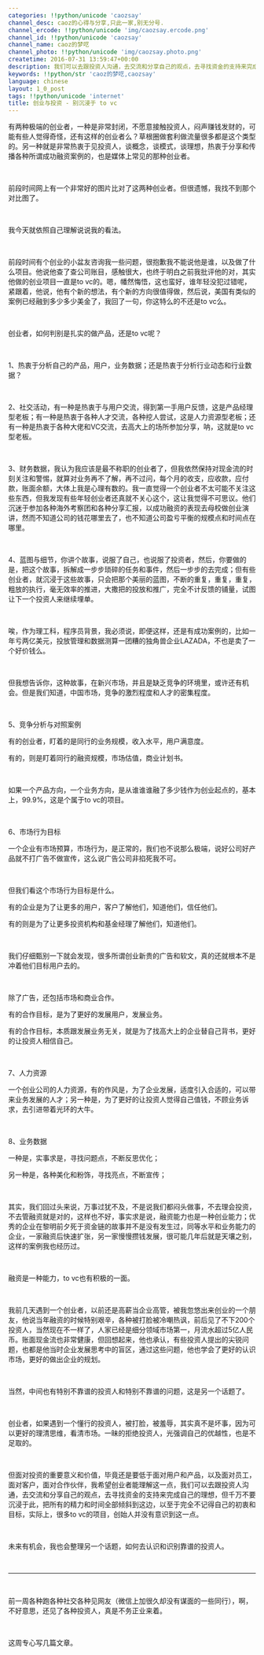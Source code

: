```yaml
---
categories: !!python/unicode 'caozsay'
channel_desc: caoz的心得与分享,只此一家,别无分号.
channel_ercode: !!python/unicode 'img/caozsay.ercode.png'
channel_id: !!python/unicode 'caozsay'
channel_name: caoz的梦呓
channel_photo: !!python/unicode 'img/caozsay.photo.png'
createtime: 2016-07-31 13:59:47+00:00
description: 我们可以去跟投资人沟通，去交流和分享自己的观点，去寻找资金的支持来完成自己的理想，但千万不要沉浸于此，把所有的精力和时间全部倾斜到这边，以至于完全不记得自己的初衷和目标。
keywords: !!python/str 'caoz的梦呓,caozsay'
language: chinese
layout: 1_0_post
tags: !!python/unicode 'internet'
title: 创业与投资 - 别沉浸于 to vc
---
```

<div class="rich_media_content" id="js_content">
<p>
         有两种极端的创业者，一种是非常封闭，不愿意接触投资人，闷声赚钱发财的，可能有些人觉得奇怪，还有这样的创业者么？草根圈做套利做流量很多都是这个类型的。另一种就是非常热衷于见投资人，谈概念，谈模式，谈理想，热衷于分享和传播各种所谓成功融资案例的，也是媒体上常见的那种创业者。
        </p>
<p>
<br/>
</p>
<p>
         前段时间网上有一个非常好的图片比对了这两种创业者。但很遗憾，我找不到那个对比图了。
        </p>
<p>
<br/>
</p>
<p>
         我今天就依照自己理解说说我的看法。
        </p>
<p>
<br/>
</p>
<p>
         前段时间有个创业的小盆友咨询我一些问题，很抱歉我不能说他是谁，以及做了什么项目。他说他查了查公司账目，感触很大，也终于明白之前我批评他的对，其实他做的创业项目一直是to vc的。嗯，幡然悔悟，这也蛮好，谁年轻没犯过错呢，紧跟着，他说，他有个新的想法，有个新的方向很值得做，然后说，美国有类似的案例已经融到多少多少美金了，我回了一句，你这特么的不还是to vc么。
        </p>
<p>
<br/>
</p>
<p>
         创业者，如何判别是扎实的做产品，还是to vc呢？
        </p>
<p>
<br/>
</p>
<p>
         1、热衷于分析自己的产品，用户，业务数据；还是热衷于分析行业动态和行业数据？
        </p>
<p>
<br/>
</p>
<p>
         2、社交活动，有一种是热衷于与用户交流，得到第一手用户反馈，这是产品经理型老板；有一种是热衷于各种人才交流，各种挖人尝试，这是人力资源型老板；还有一种是热衷于各种大佬和VC交流，去高大上的场所参加分享，呐，这就是to vc型老板。
        </p>
<p>
<br/>
</p>
<p>
         3、财务数据，我认为我应该是最不称职的创业者了，但我依然保持对现金流的时刻关注和警惕，就算对业务再不了解，再不过问，每个月的收支，应收款，应付款，账面余额，大体上我是心理有数的。我一直觉得一个创业者不太可能不关注这些东西，但我发现有些年轻创业者还真就不关心这个，这让我觉得不可思议。他们沉迷于参加各种海外考察团和各种分享汇报，以成功融资的表现去母校做创业演讲，然而不知道公司的钱花哪里去了，也不知道公司盈亏平衡的规模点和时间点在哪里。
        </p>
<p>
<br/>
</p>
<p>
         4、蓝图与细节，你讲个故事，说服了自己，也说服了投资者，然后，你要做的是，把这个故事，拆解成一步步琐碎的任务和事件，然后一步步的去完成；但有些创业者，就沉浸于这些故事，只会把那个美丽的蓝图，不断的重复，重复，重复，粗放的执行，毫无效率的推进，大撒把的投放和推广，完全不计反馈的铺量，试图让下一个投资人来继续埋单。
        </p>
<p>
<br/>
</p>
<p>
         唉，作为理工科，程序员背景，我必须说，即便这样，还是有成功案例的，比如一年亏两亿美元，投放管理和数据测算一团糟的独角兽企业LAZADA，不也是卖了一个好价钱么。
        </p>
<p>
<br/>
</p>
<p>
         但我想告诉你，这种故事，在新兴市场，并且是缺乏竞争的环境里，或许还有机会。但是我们知道，中国市场，竞争的激烈程度和人才的密集程度。
        </p>
<p>
<br/>
</p>
<p>
         5、竞争分析与对照案例
        </p>
<p>
         有的创业者，盯着的是同行的业务规模，收入水平，用户满意度。
        </p>
<p>
         有的，则是盯着同行的融资规模，市场估值，商业计划书。
        </p>
<p>
<br/>
</p>
<p>
         如果一个产品方向，一个业务方向，是从谁谁谁融了多少钱作为创业起点的，基本上，99.9%，这是个属于to vc的项目。
        </p>
<p>
<br/>
</p>
<p>
         6、市场行为目标
        </p>
<p>
         一个企业有市场预算，市场行为，是正常的，我们也不说那么极端，说好公司好产品就不打广告不做宣传，这么说广告公司非掐死我不可。
        </p>
<p>
<br/>
</p>
<p>
         但我们看这个市场行为目标是什么。
        </p>
<p>
         有的企业是为了让更多的用户，客户了解他们，知道他们，信任他们。
        </p>
<p>
         有的则是为了让更多投资机构和基金经理了解他们，知道他们。
        </p>
<p>
<br/>
</p>
<p>
         我们仔细甄别一下就会发现，很多所谓创业新贵的广告和软文，真的还就根本不是冲着他们目标用户去的。
        </p>
<p>
<br/>
</p>
<p>
         除了广告，还包括市场和商业合作。
        </p>
<p>
         有的合作目标，是为了更好的发展用户，发展业务。
        </p>
<p>
         有的合作目标，本质跟发展业务无关，就是为了找高大上的企业替自己背书，更好的让投资人相信自己。
        </p>
<p>
<br/>
</p>
<p>
         7、人力资源
        </p>
<p>
         一个创业公司的人力资源，有的作风是，为了企业发展，适度引入合适的，可以带来业务发展的人才；另一种是，为了更好的让投资人觉得自己值钱，不顾业务诉求，去引进带着光环的大牛。
        </p>
<p>
<br/>
</p>
<p>
         8、业务数据
        </p>
<p>
         一种是，实事求是，寻找问题点，不断反思优化；
        </p>
<p>
         另一种是，各种美化和粉饰，寻找亮点，不断宣传；
        </p>
<p>
<br/>
</p>
<p>
         其实，我们回过头来说，万事过犹不及，不是说我们都闷头做事，不去理会投资，不去管融资就是对的，这样也不好，事实求是说，融资能力也是一种创业能力；优秀的企业在黎明前夕死于资金链的故事并不是没有发生过，同等水平和业务能力的企业，一家融资后快速扩张，另一家慢慢攒钱发展，很可能几年后就是天壤之别，这样的案例我也经历过。
        </p>
<p>
<br/>
</p>
<p>
         融资是一种能力，to vc也有积极的一面。
        </p>
<p>
<br/>
</p>
<p>
         我前几天遇到一个创业者，以前还是高薪当企业高管，被我忽悠出来创业的一个朋友，他说当年融资的时候特别艰辛，各种被打脸被冷嘲热讽，前后见了不下200个投资人，当然现在不一样了，人家已经是细分领域市场第一，月流水超过5亿人民币。账面现金流也非常健康，但回想起来，他也承认，有些投资人提出的尖锐问题，也都是他当时企业发展思考中的盲区，通过这些问题，他也学会了更好的认识市场，更好的做出企业的规划。
        </p>
<p>
<br/>
</p>
<p>
         当然，中间也有特别不靠谱的投资人和特别不靠谱的问题，这是另一个话题了。
        </p>
<p>
<br/>
</p>
<p>
         创业者，如果遇到一个懂行的投资人，被打脸，被羞辱，其实真不是坏事，因为可以更好的理清思维，看清市场。一昧的拒绝投资人，光强调自己的优越性，也是不足取的。
        </p>
<p>
<br/>
</p>
<p>
         但面对投资的重要意义和价值，毕竟还是要低于面对用户和产品，以及面对员工，面对客户，面对合作伙伴，我希望创业者能理解这一点，我们可以去跟投资人沟通，去交流和分享自己的观点，去寻找资金的支持来完成自己的理想，但千万不要沉浸于此，把所有的精力和时间全部倾斜到这边，以至于完全不记得自己的初衷和目标，实际上，很多to vc的项目，创始人并没有意识到这一点。
        </p>
<p>
<br/>
</p>
<p>
         未来有机会，我也会整理另一个话题，如何去认识和识别靠谱的投资人。
        </p>
<p>
<br/>
</p>
<hr/>
<p>
<br/>
</p>
<p>
         前一周各种跑各种社交各种见网友（微信上加很久却没有谋面的一些同行），啊，不好意思，还见了各种投资人，真是不务正业来着。
        </p>
<p>
<br/>
</p>
<p>
         这周专心写几篇文章。
        </p>
</div>
